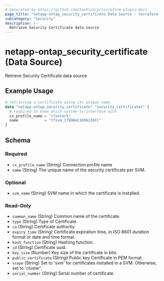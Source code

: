 ```yaml
---
# generated by https://github.com/hashicorp/terraform-plugin-docs
page_title: "netapp-ontap_security_certificate Data Source - terraform-provider-netapp-ontap"
subcategory: "Security"
description: |-
  Retrieve Security Certificate data source
---
```


# netapp-ontap_security_certificate (Data Source)

Retrieve Security Certificate data source

## Example Usage

```terraform
# retrieving a certificate using its unique name
data "netapp-ontap_security_certificate" "security_certificate1" {
  # required to know which system to interface with
  cx_profile_name = "cluster5"
  name            = "tfsvm_17B9B4C1696136FC"
}
```

<!-- schema generated by tfplugindocs -->
## Schema

### Required

- `cx_profile_name` (String) Connection profile name
- `name` (String) The unique name of the security certificate per SVM.

### Optional

- `svm_name` (String) SVM name in which the certificate is installed.

### Read-Only

- `common_name` (String) Common name of the certificate.
- `type` (String) Type of Certificate.
- `ca` (String) Certificate authority.
- `expiry_time` (String) Certificate expiration time, in ISO 8601 duration format or date and time format.
- `hash_function` (String) Hashing function.
- `id` (String) Certificate uuid.
- `key_size` (Number) Key size of the certificate in bits.
- `public_certificate` (String) Public key Certificate in PEM format.
- `scope` (String) Set to 'svm' for certificates installed in a SVM. Otherwise, set to 'cluster'.
- `serial_number` (String) Serial number of certificate.
